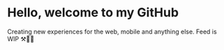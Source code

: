 # Hello, welcome to my GitHub
Creating new experiences for the web, mobile and anything else. 
Feed is WIP ⚒👷‍♂️
